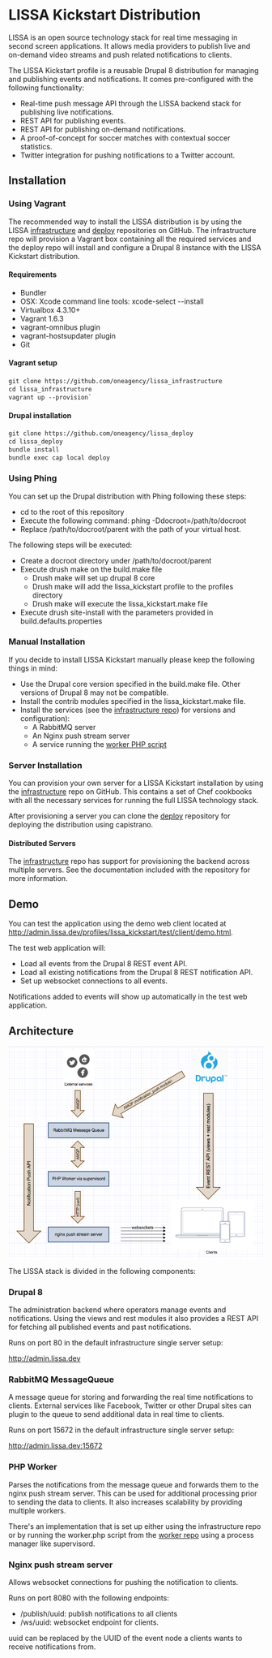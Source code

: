 # LISSA Kickstart Distribution

LISSA is an open source technology stack for real time messaging in second
screen applications. It allows media providers to publish live and on-demand
video streams and push related notifications to clients.

The LISSA Kickstart profile is a reusable Drupal 8 distribution for managing
and publishing events and notifications. It comes pre-configured with the
following functionality:

- Real-time push message API through the LISSA backend stack for publishing
  live notifications.
- REST API for publishing events.
- REST API for publishing on-demand notifications.
- A proof-of-concept for soccer matches with contextual soccer statistics.
- Twitter integration for pushing notifications to a Twitter account.

## Installation

### Using Vagrant

The recommended way to install the LISSA distribution is by using the LISSA
[infrastructure](https://github.com/oneagency/lissa_infrastructure) and
[deploy](https://github.com/oneagency/lissa_deploy) repositories on GitHub.
The infrastructure repo will provision a Vagrant box containing all the
required services and the deploy repo will install and configure a Drupal 8
instance with the LISSA Kickstart distribution.

#### Requirements

- Bundler
- OSX: Xcode command line tools: xcode-select --install
- Virtualbox 4.3.10+
- Vagrant 1.6.3
- vagrant-omnibus plugin
- vagrant-hostsupdater plugin
- Git

#### Vagrant setup

```
git clone https://github.com/oneagency/lissa_infrastructure
cd lissa_infrastructure
vagrant up --provision`
```

#### Drupal installation

```
git clone https://github.com/oneagency/lissa_deploy
cd lissa_deploy
bundle install
bundle exec cap local deploy
```

### Using Phing

You can set up the Drupal distribution with Phing following these steps:

- cd to the root of this repository
- Execute the following command: phing -Ddocroot=/path/to/docroot
- Replace /path/to/docroot/parent with the path of your virtual host.

The following steps will be executed:

- Create a docroot directory under /path/to/docroot/parent
- Execute drush make on the build.make file
  - Drush make will set up drupal 8 core
  - Drush make will add the lissa_kickstart profile to the profiles directory
  - Drush make will execute the lissa_kickstart.make file
- Execute drush site-install with the parameters provided in
  build.defaults.properties

### Manual Installation

If you decide to install LISSA Kickstart manually please keep the following
things in mind:

- Use the Drupal core version specified in the build.make file. Other versions
  of Drupal 8 may not be compatible.
- Install the contrib modules specified in the lissa_kickstart.make file.
- Install the services (see the [infrastructure repo](https://github.com/oneagency/lissa_infrastructure))
  for versions and configuration):
  - A RabbitMQ server
  - An Nginx push stream server
  - A service running the [worker PHP script](https://github.com/oneagency/lissa_worker)


### Server Installation

You can provision your own server for a LISSA Kickstart installation by using
the [infrastructure](https://github.com/oneagency/lissa_infrastructure) repo
on GitHub. This contains a set of Chef cookbooks with all the necessary services
for running the full LISSA technology stack.

After provisioning a server you can clone the
[deploy](https://github.com/oneagency/lissa_deploy) repository for deploying the
distribution using capistrano.

#### Distributed Servers

The [infrastructure](https://github.com/oneagency/lissa_infrastructure) repo
has support for provisioning the backend across multiple servers. See the
documentation included with the repository for more information.

## Demo

You can test the application using the demo web client located at <http://admin.lissa.dev/profiles/lissa_kickstart/test/client/demo.html>.

The test web application will:

- Load all events from the Drupal 8 REST event API.
- Load all existing notifications from the Drupal 8 REST notification API.
- Set up websocket connections to all events.

Notifications added to events will show up automatically in the test web application.

## Architecture

![LISSA Component Diagram](doc/component-diagram.png)

The LISSA stack is divided in the following components:
 
### Drupal 8

The administration backend where operators manage events and notifications.
Using the views and rest modules it also provides a REST API for fetching all
published events and past notifications.

Runs on port 80 in the default infrastructure single server setup:

<http://admin.lissa.dev>

### RabbitMQ MessageQueue

A message queue for storing and forwarding the real time notifications to
clients. External services like Facebook, Twitter or other Drupal sites can
plugin to the queue to send additional data in real time to clients.

Runs on port 15672 in the default infrastructure single server setup:

<http://admin.lissa.dev:15672>

### PHP Worker

Parses the notifications from the message queue and forwards them to the nginx
push stream server. This can be used for additional processing prior to sending
the data to clients. It also increases scalability by providing multiple
workers.

There's an implementation that is set up either using the infrastructure repo or
by running the worker.php script from the [worker repo](https://github.com/oneagency/lissa_worker)
using a process manager like supervisord.

### Nginx push stream server

Allows websocket connections for pushing the notification to clients.

Runs on port 8080 with the following endpoints:

- /publish/uuid: publish notifications to all clients
- /ws/uuid: websocket endpoint for clients.

uuid can be replaced by the UUID of the event node a clients wants to receive
notifications from.

